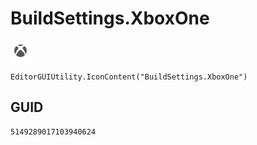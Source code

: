 # BuildSettings.XboxOne
![](/img/BuildSettings.XboxOne.png)

``` CSharp
EditorGUIUtility.IconContent("BuildSettings.XboxOne")
```
## GUID
```
5149289017103940624
```
